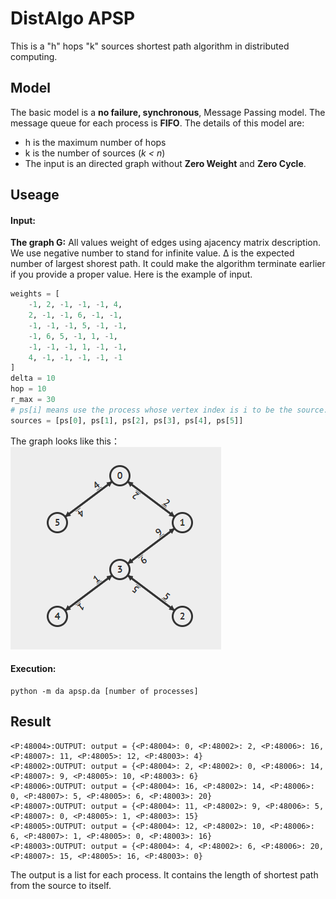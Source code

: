 # DistAlgo APSP
This is a "h" hops "k" sources shortest path algorithm in distributed computing.
## Model

The basic model is a **no failure, synchronous**, Message Passing model. The message queue for each process is **FIFO**. The details of this model are:

- h is the maximum number of hops
- k is the number of sources (*k < n*)
- The input is an directed graph without **Zero Weight** and **Zero Cycle**.


## Useage
#### Input:

**The graph G:** All values weight of edges using ajacency matrix description. We use negative number to stand for infinite value.
Δ is the expected number of largest shorest path. It could make the algorithm terminate earlier if you provide a proper value. Here is the example of input.
``` python
weights = [
    -1, 2, -1, -1, -1, 4,
    2, -1, -1, 6, -1, -1,
    -1, -1, -1, 5, -1, -1,
    -1, 6, 5, -1, 1, -1,
    -1, -1, -1, 1, -1, -1,
    4, -1, -1, -1, -1, -1
]
delta = 10
hop = 10
r_max = 30
# ps[i] means use the process whose vertex index is i to be the source.
sources = [ps[0], ps[1], ps[2], ps[3], ps[4], ps[5]]
```
The graph looks like this：
![avatar](report/CP3_440Tree/CP3_440.png)
#### Execution:
```
python -m da apsp.da [number of processes]
```
## Result
```
<P:48004>:OUTPUT: output = {<P:48004>: 0, <P:48002>: 2, <P:48006>: 16, <P:48007>: 11, <P:48005>: 12, <P:48003>: 4}
<P:48002>:OUTPUT: output = {<P:48004>: 2, <P:48002>: 0, <P:48006>: 14, <P:48007>: 9, <P:48005>: 10, <P:48003>: 6}
<P:48006>:OUTPUT: output = {<P:48004>: 16, <P:48002>: 14, <P:48006>: 0, <P:48007>: 5, <P:48005>: 6, <P:48003>: 20}
<P:48007>:OUTPUT: output = {<P:48004>: 11, <P:48002>: 9, <P:48006>: 5, <P:48007>: 0, <P:48005>: 1, <P:48003>: 15}
<P:48005>:OUTPUT: output = {<P:48004>: 12, <P:48002>: 10, <P:48006>: 6, <P:48007>: 1, <P:48005>: 0, <P:48003>: 16}
<P:48003>:OUTPUT: output = {<P:48004>: 4, <P:48002>: 6, <P:48006>: 20, <P:48007>: 15, <P:48005>: 16, <P:48003>: 0}
```
The output is a list for each process. It contains the length of shortest path from the source to itself.
